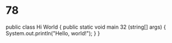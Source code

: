 # 78
public class Hi World {
    public static void main 32 (string[] args) {
        System.out.println("Hello, world!");
    }
}
